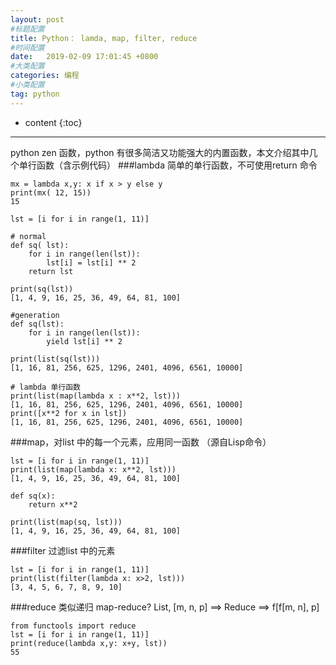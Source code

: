 ```yaml
---
layout: post
#标题配置
title: Python： lamda, map, filter, reduce
#时间配置
date:   2019-02-09 17:01:45 +0800
#大类配置
categories: 编程
#小类配置
tag: python
---
```


* content
{:toc}
--- 

python zen 函数，python 有很多简洁又功能强大的内置函数，本文介绍其中几个单行函数（含示例代码）
###lambda 简单的单行函数，不可使用return 命令

```
mx = lambda x,y: x if x > y else y 
print(mx( 12, 15)) 
15

lst = [i for i in range(1, 11)]

# normal
def sq( lst):
    for i in range(len(lst)):
        lst[i] = lst[i] ** 2
    return lst

print(sq(lst))
[1, 4, 9, 16, 25, 36, 49, 64, 81, 100]

#generation 
def sq(lst):
    for i in range(len(lst)):
        yield lst[i] ** 2

print(list(sq(lst)))
[1, 16, 81, 256, 625, 1296, 2401, 4096, 6561, 10000]

# lambda 单行函数
print(list(map(lambda x : x**2, lst)))
[1, 16, 81, 256, 625, 1296, 2401, 4096, 6561, 10000]
print([x**2 for x in lst])
[1, 16, 81, 256, 625, 1296, 2401, 4096, 6561, 10000]
```

###map，对list 中的每一个元素，应用同一函数 （源自Lisp命令）

```
lst = [i for i in range(1, 11)]
print(list(map(lambda x: x**2, lst)))
[1, 4, 9, 16, 25, 36, 49, 64, 81, 100]

def sq(x):
    return x**2

print(list(map(sq, lst)))
[1, 4, 9, 16, 25, 36, 49, 64, 81, 100]
```

###filter 过滤list 中的元素

```
lst = [i for i in range(1, 11)]
print(list(filter(lambda x: x>2, lst)))
[3, 4, 5, 6, 7, 8, 9, 10]
```

###reduce 类似递归 map-reduce?
List, [m, n, p]  ==> Reduce ==> f[f[m, n], p]

```
from functools import reduce
lst = [i for i in range(1, 11)]
print(reduce(lambda x,y: x+y, lst))
55
```
